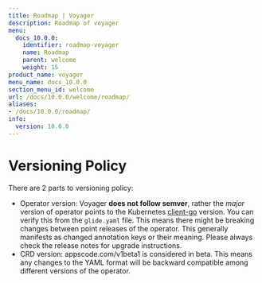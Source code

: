 ```yaml
---
title: Roadmap | Voyager
description: Roadmap of voyager
menu:
  docs_10.0.0:
    identifier: roadmap-voyager
    name: Roadmap
    parent: welcome
    weight: 15
product_name: voyager
menu_name: docs_10.0.0
section_menu_id: welcome
url: /docs/10.0.0/welcome/roadmap/
aliases:
- /docs/10.0.0/roadmap/
info:
  version: 10.0.0
---
```


# Versioning Policy

There are 2 parts to versioning policy:

 - Operator version: Voyager __does not follow semver__, rather the _major_ version of operator points to the
Kubernetes [client-go](https://github.com/kubernetes/client-go#branches-and-tags) version. You can verify this
from the `glide.yaml` file. This means there might be breaking changes between point releases of the operator.
This generally manifests as changed annotation keys or their meaning.
Please always check the release notes for upgrade instructions.
 - CRD version: appscode.com/v1beta1 is considered in beta. This means any changes to the YAML format will be backward
compatible among different versions of the operator.
